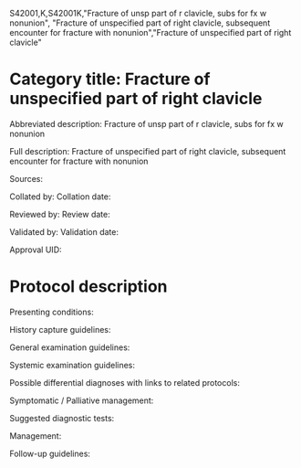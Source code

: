 S42001,K,S42001K,"Fracture of unsp part of r clavicle, subs for fx w nonunion", "Fracture of unspecified part of right clavicle, subsequent encounter for fracture with nonunion","Fracture of unspecified part of right clavicle"
# Category title: Fracture of unspecified part of right clavicle

Abbreviated description: Fracture of unsp part of r clavicle, subs for fx w nonunion

Full description: Fracture of unspecified part of right clavicle, subsequent encounter for fracture with nonunion

Sources:

Collated by:
Collation date:

Reviewed by:
Review date:

Validated by:
Validation date:

Approval UID:

# Protocol description

Presenting conditions:

History capture guidelines:

General examination guidelines:

Systemic examination guidelines:

Possible differential diagnoses with links to related protocols:

Symptomatic / Palliative management:

Suggested diagnostic tests:

Management:

Follow-up guidelines:
